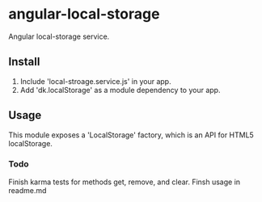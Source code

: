 # angular-local-storage
Angular local-storage service.

## Install
1. Include 'local-stroage.service.js' in your app.
2. Add 'dk.localStorage' as a module dependency to your app.

## Usage
This module exposes a 'LocalStorage' factory, which is an API for HTML5 localStorage.

### Todo
Finish karma tests for methods get, remove, and clear.
Finsh usage in readme.md
